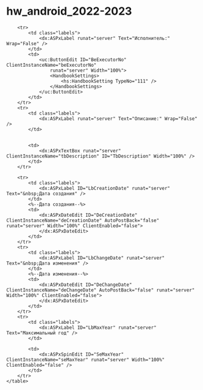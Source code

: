 # hw_android_2022-2023


<table style="width:100%; border-collapse:separate;">


        <tr>
            <td class="labels">
                <dx:ASPxLabel runat="server" Text="Исполнитель:" Wrap="False" />
            </td>
            <td>
                <uc:ButtonEdit ID="BeExecutorNo" ClientInstanceName="beExecutorNo"
                    runat="server" Width="100%">
                    <HandbookSettings>
                        <hs:HandbookSetting TypeNo="111" />
                    </HandbookSettings>
                </uc:ButtonEdit>
            </td>
        </tr>
        <tr>
            <td class="labels">
                <dx:ASPxLabel runat="server" Text="Описание:" Wrap="False" />
            </td>


            <td>
                <dx:ASPxTextBox runat="server" ClientInstanceName="tbDescription" ID="TbDescription" Width="100%" />
            </td>
        </tr>
      
        <tr>
            <td class="labels">
                <dx:ASPxLabel ID="LbCreationDate" runat="server" Text="&nbsp;Дата создания" />
            </td>
            <%--Дата создания--%>
            <td>
                <dx:ASPxDateEdit ID="DeCreationDate" ClientInstanceName="deCreationDate" AutoPostBack="false" runat="server" Width="100%" ClientEnabled="false">
                </dx:ASPxDateEdit>
            </td>
        </tr>
        <tr>
            <td class="labels">
                <dx:ASPxLabel ID="LbChangeDate" runat="server" Text="&nbsp;Дата изменения" />
            </td>
            <%--Дата изменения--%>
            <td>
                <dx:ASPxDateEdit ID="DeChangeDate" ClientInstanceName="deChangeDate" AutoPostBack="false" runat="server" Width="100%" ClientEnabled="false">
                </dx:ASPxDateEdit>
            </td>
        </tr>
        <tr>
            <td class="labels">
                <dx:ASPxLabel ID="LbMaxYear" runat="server" Text="Максимальный год" />
            </td>

            <td>
                <dx:ASPxSpinEdit ID="SeMaxYear" ClientInstanceName="seMaxYear" runat="server" Width="100%" ClientEnabled="false" />
            </td>
        </tr>
    </table>
